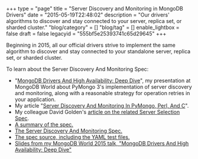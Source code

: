 +++
type = "page"
title = "Server Discovery and Monitoring in MongoDB Drivers"
date = "2015-05-19T22:48:02"
description = "Our drivers' algorithms to discover and stay connected to your server, replica set, or sharded cluster."
"blog/category" = []
"blog/tag" = []
enable_lightbox = false
draft = false
legacyid = "555bf5e25393741c65d29645"
+++

<p>Beginning in 2015, all our official drivers strive to implement the same algorithm to discover and stay connected to your standalone server, replica set, or sharded cluster.</p>
<p>To learn about the Server Discovery And Monitoring Spec:</p>
<ul>
<li>"<a href="https://www.mongodb.com/presentations/mongodb-drivers-and-high-availability-deep-dive">MongoDB Drivers And High Availability: Deep Dive</a>", my presentation at MongoDB World about PyMongo 3's implementation of server discovery and monitoring, along with a reasonable strategy for operation retries in your application.</li>
<li>My article "<a href="/blog/server-discovery-and-monitoring-in-pymongo-perl-and-c/">Server Discovery And Monitoring In PyMongo, Perl, And C</a>".</li>
<li>My colleague David Golden's <a href="http://www.mongodb.com/blog/post/server-selection-next-generation-mongodb-drivers">article on the related Server Selection Spec</a>.</li>
<li><a href="/server-discovery-and-monitoring-summary.html">A summary of the spec.</a></li>
<li><a href="/server-discovery-and-monitoring.html">The Server Discovery And Monitoring Spec.</a></li>
<li><a href="https://github.com/mongodb/specifications/tree/master/source/server-discovery-and-monitoring">The spec source, including the YAML test files.</a></li>
<li><a href="http://www.slideshare.net/emptysquare/drivers-and-high-availability-mongo-db-world-2015">Slides from my MongoDB World 2015 talk, "MongoDB Drivers And High Availability: Deep Dive"</a></li>
</ul>
    